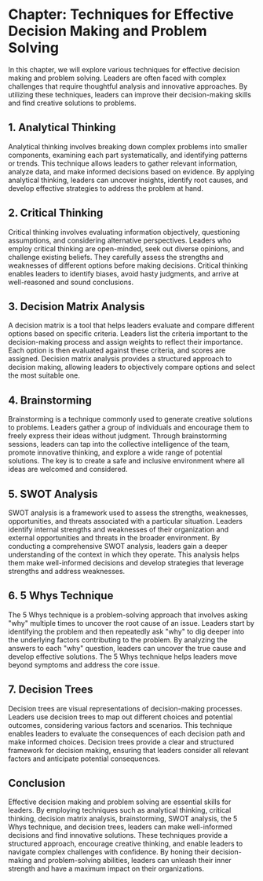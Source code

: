 Chapter: Techniques for Effective Decision Making and Problem Solving
=====================================================================

In this chapter, we will explore various techniques for effective decision making and problem solving. Leaders are often faced with complex challenges that require thoughtful analysis and innovative approaches. By utilizing these techniques, leaders can improve their decision-making skills and find creative solutions to problems.

**1. Analytical Thinking**
--------------------------

Analytical thinking involves breaking down complex problems into smaller components, examining each part systematically, and identifying patterns or trends. This technique allows leaders to gather relevant information, analyze data, and make informed decisions based on evidence. By applying analytical thinking, leaders can uncover insights, identify root causes, and develop effective strategies to address the problem at hand.

**2. Critical Thinking**
------------------------

Critical thinking involves evaluating information objectively, questioning assumptions, and considering alternative perspectives. Leaders who employ critical thinking are open-minded, seek out diverse opinions, and challenge existing beliefs. They carefully assess the strengths and weaknesses of different options before making decisions. Critical thinking enables leaders to identify biases, avoid hasty judgments, and arrive at well-reasoned and sound conclusions.

**3. Decision Matrix Analysis**
-------------------------------

A decision matrix is a tool that helps leaders evaluate and compare different options based on specific criteria. Leaders list the criteria important to the decision-making process and assign weights to reflect their importance. Each option is then evaluated against these criteria, and scores are assigned. Decision matrix analysis provides a structured approach to decision making, allowing leaders to objectively compare options and select the most suitable one.

**4. Brainstorming**
--------------------

Brainstorming is a technique commonly used to generate creative solutions to problems. Leaders gather a group of individuals and encourage them to freely express their ideas without judgment. Through brainstorming sessions, leaders can tap into the collective intelligence of the team, promote innovative thinking, and explore a wide range of potential solutions. The key is to create a safe and inclusive environment where all ideas are welcomed and considered.

**5. SWOT Analysis**
--------------------

SWOT analysis is a framework used to assess the strengths, weaknesses, opportunities, and threats associated with a particular situation. Leaders identify internal strengths and weaknesses of their organization and external opportunities and threats in the broader environment. By conducting a comprehensive SWOT analysis, leaders gain a deeper understanding of the context in which they operate. This analysis helps them make well-informed decisions and develop strategies that leverage strengths and address weaknesses.

**6. 5 Whys Technique**
-----------------------

The 5 Whys technique is a problem-solving approach that involves asking "why" multiple times to uncover the root cause of an issue. Leaders start by identifying the problem and then repeatedly ask "why" to dig deeper into the underlying factors contributing to the problem. By analyzing the answers to each "why" question, leaders can uncover the true cause and develop effective solutions. The 5 Whys technique helps leaders move beyond symptoms and address the core issue.

**7. Decision Trees**
---------------------

Decision trees are visual representations of decision-making processes. Leaders use decision trees to map out different choices and potential outcomes, considering various factors and scenarios. This technique enables leaders to evaluate the consequences of each decision path and make informed choices. Decision trees provide a clear and structured framework for decision making, ensuring that leaders consider all relevant factors and anticipate potential consequences.

**Conclusion**
--------------

Effective decision making and problem solving are essential skills for leaders. By employing techniques such as analytical thinking, critical thinking, decision matrix analysis, brainstorming, SWOT analysis, the 5 Whys technique, and decision trees, leaders can make well-informed decisions and find innovative solutions. These techniques provide a structured approach, encourage creative thinking, and enable leaders to navigate complex challenges with confidence. By honing their decision-making and problem-solving abilities, leaders can unleash their inner strength and have a maximum impact on their organizations.
